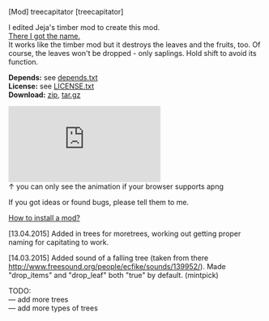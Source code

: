 [Mod] treecapitator [treecapitator]

I edited Jeja's timber mod to create this mod.  
[There I got the name.](http://www.minecraftforum.net/topic/1009577-147-daftpvfs-mods-treecapitator-ingameinfo-crystalwing-startinginv-floatingruins/)  
It works like the timber mod but it destroys the leaves and the fruits, too. Of course, the leaves won't be dropped - only saplings. Hold shift to avoid its function.

**Depends:** see [depends.txt](https://raw.githubusercontent.com/HybridDog/treecapitator/master/depends.txt)  
**License:** see [LICENSE.txt](https://raw.githubusercontent.com/HybridDog/treecapitator/master/LICENSE.txt)  
**Download:** [zip](https://github.com/HybridDog/treecapitator/archive/master.zip), [tar.gz](https://github.com/HybridDog/treecapitator/archive/master.tar.gz)

![I'm a screenshot!](https://forum.minetest.net/download/file.php?id=571)  
↑ you can only see the animation if your browser supports apng

If you got ideas or found bugs, please tell them to me.

[How to install a mod?](http://wiki.minetest.net/Installing_Mods)


[13.04.2015] Added in trees for moretrees, working out getting proper naming for capitating to work.

﻿[14.03.2015] Added sound of a falling tree (taken from there http://www.freesound.org/people/ecfike/sounds/139952/). Made "drop_items" and "drop_leaf" both "true" by default. (mintpick)

TODO:  
— add more trees  
— add more types of trees
